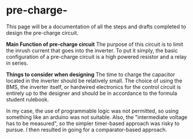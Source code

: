 # pre-charge-
This page will be a documentation of all the steps and drafts completed to design the pre-charge circuit. 

**Main Function of pre-charge circuit**
The purpose of this circuit is to limit the inrush current that goes into the inverter. To put it simply, the basic configuration of a pre-charge circuit is a high powered resistor and a relay in series. 

**Things to consider when designing**
The time to charge the capacitor located in the inverter should be relatively small. 
The choice of using the BMS, the inverter itself, or hardwired electronics for the control circuit is entirely up to the designer and should be in accordance to the formula student rulebook. 

In my case, the use of programmable logic was not permitted, so using something like an arduino was not suitable. Also, the "intermediate voltage has to be measured", so the simpler timer-based approach was risky to pursue. I then resulted in going for a comparator-based approach. 
